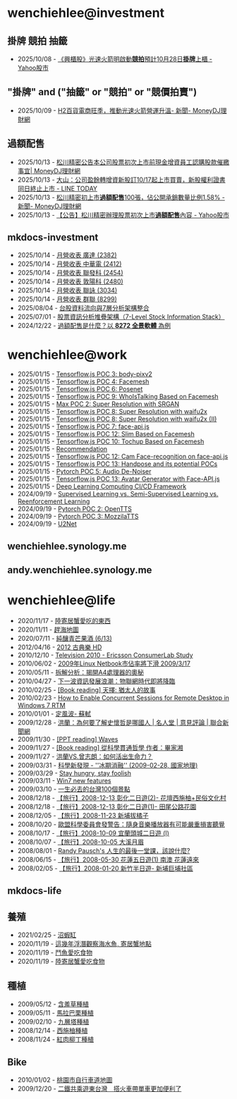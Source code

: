 # wenchiehlee@investment 
## 掛牌 競拍 抽籤 

<!-- _feedinvestment1_ start -->
- 2025/10/08 - [《興櫃股》光速火箭明啟動<b>競拍</b>預計10月28日<b>掛牌</b>上櫃 - Yahoo股市](https://www.google.com/url?rct=j&sa=t&url=https://tw.stock.yahoo.com/news/%25E8%2588%2588%25E6%25AB%2583%25E8%2582%25A1-%25E5%2585%2589%25E9%2580%259F%25E7%2581%25AB%25E7%25AE%25AD%25E6%2598%258E%25E5%2595%259F%25E5%258B%2595%25E7%25AB%25B6%25E6%258B%258D-%25E9%25A0%2590%25E8%25A8%258810%25E6%259C%258828%25E6%2597%25A5%25E6%258E%259B%25E7%2589%258C%25E4%25B8%258A%25E6%25AB%2583-235607083.html&ct=ga&cd=CAIyIDQxYmVhYTFmNmEwMzBlM2I6Y29tLnR3OnpoLVRXOlRX&usg=AOvVaw0yt5lwyHNI0TMet9Ns4MpZ)
<!-- _feedinvestment1_ end -->

## "掛牌" and ("抽籤" or "競拍" or "競價拍賣")

<!-- _feedinvestment1_1_ start -->
- 2025/10/09 - [H2百貨電商旺季，推動光速火箭營運升溫- 新聞- MoneyDJ理財網](https://www.google.com/url?rct=j&sa=t&url=https://www.moneydj.com/kmdj/news/newsviewer.aspx%3Fa%3D7fd6252a-5764-43f9-a66a-a86600208144&ct=ga&cd=CAIyIjQxYmVhYTFmNmEwMzBlM2I6Y29tLnR3OnpoLVRXOlRXOkw&usg=AOvVaw0AN5ETEToMQq5sj77ejh3H)
<!-- _feedinvestment1_1_ end -->

## 過額配售 
<!-- _feedinvestment2_ start -->
- 2025/10/13 - [松川精密公告本公司股票初次上市前現金增資員工認購股款催繳事宜| MoneyDJ理財網](https://www.google.com/url?rct=j&sa=t&url=https://today.line.me/tw/v3/article/aGQ79en&ct=ga&cd=CAIyIDdhMWZmN2RkNDBhZjFjMzk6Y29tLnR3OnpoLVRXOlRX&usg=AOvVaw1IlY5TLl8FfBxJLF_CvuoZ)
- 2025/10/13 - [大山：公司盈餘轉增資新股訂10/17起上市買賣，新股權利證書同日終止上市 - LINE TODAY](https://www.google.com/url?rct=j&sa=t&url=https://today.line.me/tw/v3/article/MLjBy6V&ct=ga&cd=CAIyIDdhMWZmN2RkNDBhZjFjMzk6Y29tLnR3OnpoLVRXOlRX&usg=AOvVaw22pJC6uCaaCF0PiKyPVAdG)
- 2025/10/13 - [松川精密初上市<b>過額配售</b>100張，佔公開承銷數量比例1.58% - 新聞- MoneyDJ理財網](https://www.google.com/url?rct=j&sa=t&url=https://www.moneydj.com/kmdj/news/newsviewer.aspx%3Fa%3D4919baa7-a709-4055-82a1-df2122526f1d&ct=ga&cd=CAIyIDdhMWZmN2RkNDBhZjFjMzk6Y29tLnR3OnpoLVRXOlRX&usg=AOvVaw2fx8guKQe-itb6LLUXHX2O)
- 2025/10/13 - [【公告】松川精密辦理股票初次上市<b>過額配售</b>內容 - Yahoo股市](https://www.google.com/url?rct=j&sa=t&url=https://tw.stock.yahoo.com/news/%25E5%2585%25AC%25E5%2591%258A-%25E6%259D%25BE%25E5%25B7%259D%25E7%25B2%25BE%25E5%25AF%2586%25E8%25BE%25A6%25E7%2590%2586%25E8%2582%25A1%25E7%25A5%25A8%25E5%2588%259D%25E6%25AC%25A1%25E4%25B8%258A%25E5%25B8%2582%25E9%2581%258E%25E9%25A1%258D%25E9%2585%258D%25E5%2594%25AE%25E5%2585%25A7%25E5%25AE%25B9-074231025.html&ct=ga&cd=CAIyIDdhMWZmN2RkNDBhZjFjMzk6Y29tLnR3OnpoLVRXOlRX&usg=AOvVaw2-hZjcCBENo1pR6OuhPmAP)
<!-- _feedinvestment2_ end -->

## mkdocs-investment
<!-- _feedinvestment3_ start -->
- 2025/10/14 - [月營收表 廣達 (2382)](https://wenchiehlee-investment.github.io/blog/2025/10/%E6%9C%88%E7%87%9F%E6%94%B6%E8%A1%A8-%E5%BB%A3%E9%81%94-2382/)
- 2025/10/14 - [月營收表 中華電 (2412)](https://wenchiehlee-investment.github.io/blog/2025/10/%E6%9C%88%E7%87%9F%E6%94%B6%E8%A1%A8-%E4%B8%AD%E8%8F%AF%E9%9B%BB-2412/)
- 2025/10/14 - [月營收表 聯發科 (2454)](https://wenchiehlee-investment.github.io/blog/2025/10/%E6%9C%88%E7%87%9F%E6%94%B6%E8%A1%A8-%E8%81%AF%E7%99%BC%E7%A7%91-2454/)
- 2025/10/14 - [月營收表 敦陽科 (2480)](https://wenchiehlee-investment.github.io/blog/2025/10/%E6%9C%88%E7%87%9F%E6%94%B6%E8%A1%A8-%E6%95%A6%E9%99%BD%E7%A7%91-2480/)
- 2025/10/14 - [月營收表 聯詠 (3034)](https://wenchiehlee-investment.github.io/blog/2025/10/%E6%9C%88%E7%87%9F%E6%94%B6%E8%A1%A8-%E8%81%AF%E8%A9%A0-3034/)
- 2025/10/14 - [月營收表 群聯 (8299)](https://wenchiehlee-investment.github.io/blog/2025/10/%E6%9C%88%E7%87%9F%E6%94%B6%E8%A1%A8-%E7%BE%A4%E8%81%AF-8299/)
- 2025/08/04 - [台股資料流向與7層分析架構整合](https://wenchiehlee-investment.github.io/blog/2025/07/%E5%8F%B0%E8%82%A1%E8%B3%87%E6%96%99%E6%B5%81%E5%90%91%E8%88%877%E5%B1%A4%E5%88%86%E6%9E%90%E6%9E%B6%E6%A7%8B%E6%95%B4%E5%90%88/)
- 2025/07/01 - [股票資訊分析堆疊架構（7-Level Stock Information Stack）](https://wenchiehlee-investment.github.io/blog/2025/06/%E8%82%A1%E7%A5%A8%E8%B3%87%E8%A8%8A%E5%88%86%E6%9E%90%E5%A0%86%E7%96%8A%E6%9E%B6%E6%A7%8B7-level-stock-information-stack/)
- 2024/12/22 - [過額配售是什麼？以 **8272 全景軟體** 為例](https://wenchiehlee-investment.github.io/blog/2024/10/%E9%81%8E%E9%A1%8D%E9%85%8D%E5%94%AE%E6%98%AF%E4%BB%80%E9%BA%BC%E4%BB%A5-8272-%E5%85%A8%E6%99%AF%E8%BB%9F%E9%AB%94-%E7%82%BA%E4%BE%8B/)
<!-- _feedinvestment3_ end -->

# wenchiehlee@work
<!-- _feedwork_ start -->
- 2025/01/15 - [Tensorflow.js POC 3: body-pixv2](https://wenchiehlee.github.io/mkdocs/blog/2020/06/tensorflowjs-poc-3-body-pixv2/)
- 2025/01/15 - [Tensorflow.js POC 4: Facemesh](https://wenchiehlee.github.io/mkdocs/blog/2020/06/tensorflowjs-poc-4-facemesh/)
- 2025/01/15 - [Tensorflow.js POC 6: Posenet](https://wenchiehlee.github.io/mkdocs/blog/2020/06/tensorflowjs-poc-6-posenet/)
- 2025/01/15 - [Tensorflow.js POC 9: WhoIsTalking Based on Facemesh](https://wenchiehlee.github.io/mkdocs/blog/2020/06/tensorflowjs-poc-9-whoistalking-based-on-facemesh/)
- 2025/01/15 - [Max POC 2: Super Resolution with SRGAN](https://wenchiehlee.github.io/mkdocs/blog/2020/06/max-poc-2-super-resolution-with-srgan/)
- 2025/01/15 - [Tensorflow.js POC 8: Super Resolution with waifu2x](https://wenchiehlee.github.io/mkdocs/blog/2020/06/tensorflowjs-poc-8-super-resolution-with-waifu2x/)
- 2025/01/15 - [Tensorflow.js POC 8: Super Resolution with waifu2x (II)](https://wenchiehlee.github.io/mkdocs/blog/2020/06/tensorflowjs-poc-8-super-resolution-with-waifu2x-ii/)
- 2025/01/15 - [Tensorflow.js POC 7: face-api.js](https://wenchiehlee.github.io/mkdocs/blog/2020/06/tensorflowjs-poc-7-face-apijs/)
- 2025/01/15 - [Tensorflow.js POC 12: Slim Based on Facemesh](https://wenchiehlee.github.io/mkdocs/blog/2020/07/tensorflowjs-poc-12-slim-based-on-facemesh/)
- 2025/01/15 - [Tensorflow.js POC 10: Tochup Based on Facemesh](https://wenchiehlee.github.io/mkdocs/blog/2020/07/tensorflowjs-poc-10-tochup-based-on-facemesh/)
- 2025/01/15 - [Recommendation](https://wenchiehlee.github.io/mkdocs/blog/2020/08/recommendation/)
- 2025/01/15 - [Tensorflow.js POC 12: Cam Face-recognition on face-api.js](https://wenchiehlee.github.io/mkdocs/blog/2020/06/tensorflowjs-poc-12-cam-face-recognition-on-face-apijs/)
- 2025/01/15 - [Tensorflow.js POC 13: Handpose and its potential POCs](https://wenchiehlee.github.io/mkdocs/blog/2020/08/tensorflowjs-poc-13-handpose-and-its-potential-pocs/)
- 2025/01/15 - [Pytorch POC 5: Audio De-Noiser](https://wenchiehlee.github.io/mkdocs/blog/2020/09/pytorch-poc-5-audio-de-noiser/)
- 2025/01/15 - [Tensorflow.js POC 13: Avatar Generator with Face-API.js](https://wenchiehlee.github.io/mkdocs/blog/2020/09/tensorflowjs-poc-13-avatar-generator-with-face-apijs/)
- 2025/01/15 - [Deep Learning Computing CI/CD Framework](https://wenchiehlee.github.io/mkdocs/blog/2020/08/deep-learning-computing-cicd-framework/)
- 2024/09/19 - [Supervised Learning vs. Semi-Supervised Learning vs. Reenforcement Learning](https://wenchiehlee.github.io/mkdocs/blog/2020/07/supervised-learning-vs-semi-supervised-learning-vs-reenforcement-learning/)
- 2024/09/19 - [Pytorch POC 2: OpenTTS](https://wenchiehlee.github.io/mkdocs/blog/2020/08/pytorch-poc-2-opentts/)
- 2024/09/19 - [Pytorch POC 3: MozzilaTTS](https://wenchiehlee.github.io/mkdocs/blog/2020/08/pytorch-poc-3-mozzilatts/)
- 2024/09/19 - [U2Net](https://wenchiehlee.github.io/mkdocs/blog/2020/09/u2net/)
<!-- _feedwork_ end -->

## wenchiehlee.synology.me
<!-- _feedwork1_ start -->
<!-- _feedwork1_ end -->

## andy.wenchiehlee.synology.me
<!-- _feedwork2_ start -->
<!-- _feedwork2_ end -->

# wenchiehlee@life
<!-- _feedlife_ start -->
- 2020/11/17 - [陸寄居蟹愛吃的東西](https://wenchiehlee1020.medium.com/%E9%99%B8%E5%AF%84%E5%B1%85%E8%9F%B9%E6%84%9B%E5%90%83%E7%9A%84%E6%9D%B1%E8%A5%BF-b56592041d42?source=rss-3f9fbe6f3140------2)
- 2020/11/11 - [趕海地圖](https://wenchiehlee1020.medium.com/%E8%B6%95%E6%B5%B7%E5%9C%B0%E5%9C%96-6a3432ad0ed1?source=rss-3f9fbe6f3140------2)
- 2020/07/11 - [純釀青芒果酒 (6/13)](https://wenchiehlee1020.medium.com/%E7%B4%94%E9%87%80%E9%9D%92%E8%8A%92%E6%9E%9C%E9%85%92-6-13-10296871dcfe?source=rss-3f9fbe6f3140------2)
- 2012/04/16 - [2012 古典樂 HD](http://wenchiehlee.blogspot.com/2012/04/2012-hd_16.html)
- 2010/12/10 - [Television 2010 - Ericsson ConsumerLab Study](http://wenchiehlee.blogspot.com/2010/12/television-2010-ericsson-consumerlab.html)
- 2010/06/02 - [2009年Linux Netbook市佔率將下滑 2009/3/17](http://wenchiehlee.blogspot.com/2010/06/2009linux-netbook-2009317.html)
- 2010/05/11 - [拆解分析：揭開A4處理器的奧秘](http://wenchiehlee.blogspot.com/2010/05/a4.html)
- 2010/04/27 - [下一波資訊發展浪潮：物聯網時代即將降臨](http://wenchiehlee.blogspot.com/2010/04/blog-post.html)
- 2010/02/25 - [[Book reading] 天擇: 猶太人的故事](http://wenchiehlee.blogspot.com/2010/02/book-reading.html)
- 2010/02/23 - [How to Enable Concurrent Sessions for Remote Desktop in Windows 7 RTM](http://wenchiehlee.blogspot.com/2010/02/how-to-enable-concurrent-sessions-for.html)
- 2010/01/01 - [定風波- 蘇軾](http://wenchiehlee.blogspot.com/2009/12/very-good-explanation-from-reference.html)
- 2009/12/28 - [洪蘭：為何要了解史懷哲是哪國人 | 名人堂 | 意見評論 | 聯合新聞網](http://wenchiehlee.blogspot.com/2009/12/blog-post_28.html)
- 2009/11/30 - [[PPT reading] Waves](http://wenchiehlee.blogspot.com/2009/11/ppt-reading-waves.html)
- 2009/11/27 - [[Book reading] 從科學貫通哲學 作者：畢家湘](http://wenchiehlee.blogspot.com/2009/11/blog-post.html)
- 2009/11/27 - [洪蘭VS.曾志朗：如何活出生命力？](http://wenchiehlee.blogspot.com/2009/11/vs.html)
- 2009/03/31 - [科學新發現 - ''冰期消融'' (2009-02-28, 國家地理)](http://wenchiehlee.blogspot.com/2009/03/2009-02-28.html)
- 2009/03/29 - [Stay hungry, stay foolish](http://wenchiehlee.blogspot.com/2009/03/stay-hungry-stay-foolish.html)
- 2009/03/11 - [Win7 new features](http://wenchiehlee.blogspot.com/2009/03/win7-new-features.html)
- 2009/03/10 - [一生必去的台灣100個景點](http://wenchiehlee.blogspot.com/2009/03/100_10.html)
- 2008/12/18 - [【旅行】2008-12-13 彰化二日遊(2)- 花壇西施柚+民俗文化村](http://wenchiehlee.blogspot.com/2008/12/2008-12-13-2.html)
- 2008/12/18 - [【旅行】2008-12-13 彰化二日遊(1)- 田尾公路花園](http://wenchiehlee.blogspot.com/2008/12/2008-12-13.html)
- 2008/12/05 - [【旅行】2008-11-23 新埔拔橘子](http://wenchiehlee.blogspot.com/2008/12/2008-11-23.html)
- 2008/10/20 - [歐盟科學委員會發警告：隨身音樂播放器有可能嚴重損害聽覺](http://wenchiehlee.blogspot.com/2008/10/blog-post.html)
- 2008/10/17 - [【旅行】2008-10-09 宜蘭頭城二日遊 (I)](http://wenchiehlee.blogspot.com/2008/10/2008-10-09-i.html)
- 2008/10/07 - [【旅行】2008-10-05 大溪月眉](http://wenchiehlee.blogspot.com/2008/10/2008-10-05.html)
- 2008/08/01 - [Randy Pausch's 人生的最後一堂課，該說什麼?](http://wenchiehlee.blogspot.com/2008/07/randy-pauschs.html)
- 2008/06/15 - [【旅行】2008-05-30 花蓮五日遊(1) 南澳 花蓮遠來](http://wenchiehlee.blogspot.com/2008/06/2008-05-30-1.html)
- 2008/02/05 - [【旅行】2008-01-20 新竹半日遊- 新埔巨埔社區](http://wenchiehlee.blogspot.com/2008/02/2008-01-20.html)
<!-- _feedlife_ end -->

## mkdocs-life
<!-- _feedlife4_ start -->
<!-- _feedlife4_ end -->

## 養殖
<!-- _feedlife1_ start -->
- 2021/02/25 - [沼蝦缸](https://wenchiehlee.wordpress.com/2021/02/25/%e6%b2%bc%e8%9d%a6%e7%bc%b8/)
- 2020/11/19 - [這幾年浮潛觀察海水魚, 寄居蟹地點](https://wenchiehlee.wordpress.com/2020/11/19/%e9%80%99%e5%b9%be%e5%b9%b4%e6%b5%ae%e6%bd%9b%e8%a7%80%e5%af%9f%e6%b5%b7%e6%b0%b4%e9%ad%9a-%e5%af%84%e5%b1%85%e8%9f%b9%e5%9c%b0%e9%bb%9e/)
- 2020/11/19 - [鬥魚愛吃食物](https://wenchiehlee.wordpress.com/2020/11/19/%e9%ac%a5%e9%ad%9a%e6%84%9b%e5%90%83%e9%a3%9f%e7%89%a9/)
- 2020/11/19 - [陸寄居蟹愛吃食物](https://wenchiehlee.wordpress.com/2020/11/19/%e9%99%b8%e5%af%84%e5%b1%85%e8%9f%b9%e6%84%9b%e5%90%83%e9%a3%9f%e7%89%a9/)
<!-- _feedlife1_ end -->

## 種植
<!-- _feedlife2_ start -->
- 2009/05/12 - [含羞草種植](https://wenflower.blogspot.com/2009/05/blog-post_12.html)
- 2009/05/11 - [馬拉巴栗種植](https://wenflower.blogspot.com/2009/05/blog-post.html)
- 2009/02/10 - [九層塔種植](https://wenflower.blogspot.com/2009/02/test.html)
- 2008/12/14 - [西施柚種植](https://wenflower.blogspot.com/2009/01/2008-12-13.html)
- 2008/11/24 - [紅肉柳丁種植](https://wenflower.blogspot.com/2009/01/blog-post.html)
<!-- _feedlife2_ end -->

## Bike
<!-- _feedlife3_ start -->
- 2010/01/02 - [桃園市自行車道地圖](https://wenbike.blogspot.com/2010/01/blog-post.html)
- 2009/12/20 - [二鐵共乘遊東台灣　搭火車帶單車更加便利了](https://wenbike.blogspot.com/2009/12/blog-post.html)
<!-- _feedlife3_ end -->
